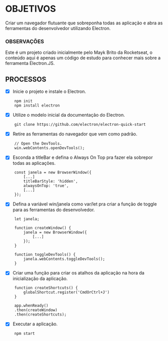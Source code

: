 # OBJETIVOS
Criar um navegador flutuante que sobreponha todas as aplicação e
abra as ferramentas do desenvolvedor utilizando Electron.

### OBSERVAÇÕES
Este é um projeto criado inicialmente pelo Mayk Brito da Rocketseat,
o conteúdo aqui é apenas um código de estudo para conhecer mais sobre
a ferramenta Electron.JS.

## PROCESSOS
- [x] Inicie o projeto e instale o Electron.
```
    npm init
    npm install electron
```

- [x] Utilize o modelo inicial da documentação do Electron.
```
    git clone https://github.com/electron/electron-quick-start
```

- [x] Retire as ferramentas do navegador que vem como padrão.

```
    // Open the DevTools.
    win.webContents.openDevTools();
```

- [x] Esconda a titleBar e defina o Always On Top pra fazer ela sobrepor
    todas as aplicações.

```
    const janela = new BrowserWindow({
        [...]
        titleBarStyle: 'hidden',
        alwaysOnTop: 'true',
        [...]
    });
```

- [x] Defina a variável win/janela como var/let pra criar a função
      de toggle para as ferramentas do desenvolvedor.
```
    let janela;

    function createWindow() {
        janela = new BrowserWindow({
            [...]
        });
    }
```
```
    function toggleDevTools() {
        janela.webContents.toggleDevTools();
    }
```

- [x] Criar uma função para criar os atalhos da aplicação na hora
      da inicialização da aplicação.
```
    function createShortcuts() {
        globalShortcut.register('CmdOrCtrl+J')
    }
```
```
    app.whenReady()
    .then(createWindow)
    .then(createShortcuts);

```

- [x] Executar a aplicação.
```
    npm start
```